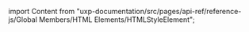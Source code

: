 
import Content from "uxp-documentation/src/pages/api-ref/reference-js/Global Members/HTML Elements/HTMLStyleElement";

<Content query="product=xd"/>
